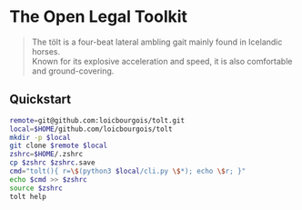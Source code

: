 # The Open Legal Toolkit

> The tölt is a four-beat lateral ambling gait mainly found in Icelandic horses.  
> Known for its explosive acceleration and speed, it is also comfortable and ground-covering.

## Quickstart
```sh
remote=git@github.com:loicbourgois/tolt.git
local=$HOME/github.com/loicbourgois/tolt
mkdir -p $local
git clone $remote $local
zshrc=$HOME/.zshrc
cp $zshrc $zshrc.save
cmd="tolt(){ r=\$(python3 $local/cli.py \$*); echo \$r; }"
echo $cmd >> $zshrc
source $zshrc
tolt help
```
